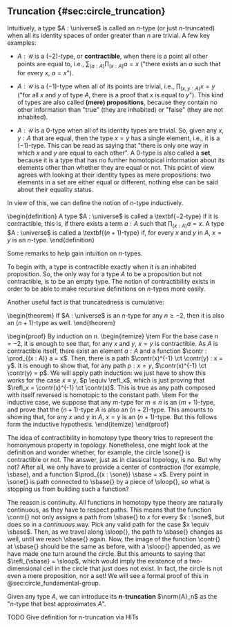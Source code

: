 ## Truncation {#sec:circle_truncation}

Intuitively, a type $A : \universe$ is called an $n$-type (or just $n$-truncated) when all its identity spaces of order greater than $n$ are trivial.
A few key examples:

- $A : \mathcal{U}$ is a $(-2)$-type, or **contractible**, when there is a point all other points are equal to, i.e., $\sum_{(a : A)} \prod_{(x : A)}a = x$ ("there exists an $a$ such that for every $x$, $a = x$").

- $A : \mathcal{U}$ is a $(-1)$-type when all of its points are trivial, i.e., $\prod_{(x,y : A)}x = y$ ("for all $x$ and $y$ of type $A$, there is a proof that $x$ is equal to $y$").
This kind of types are also called **(mere) propositions**, because they contain no other information than "true" (they are inhabited) or "false" (they are not inhabited).

- $A : \mathcal{U}$ is a $0$-type when all of its identity types are trivial.
So, given any $x,y : A$ that are equal, then the type $x = y$ has a single element, i.e., it is a $(-1)$-type.
This can be read as saying that "there is only one way in which $x$ and $y$ are equal to each other".
A $0$-type is also called a **set**, because it is a type that has no further homotopical information about its elements other than whether they are equal or not.
This point of view agrees with looking at their identity types as mere propositions: two elements in a set are either equal or different, nothing else can be said about their equality status.

In view of this, we can define the notion of $n$-type inductively.

\begin{definition}
A type $A : \universe$ is called a \textbf{$-2$-type} if it is contractible, this is, if there exists a term $a : A$ such that $\prod_{(x : A)}a = x$.
A type $A : \universe$ is called a \textbf{$(n+1)$-type} if, for every $x$ and $y$ in $A$, $x = y$ is an $n$-type.
\end{definition}

Some remarks to help gain intuition on $n$-types.

To begin with, a type is contractible exactly when it is an inhabited proposition.
So, the only way for a type $A$ to be a proposition but not contractible, is to be an empty type.
The notion of contractibility exists in order to be able to make recursive definitions on $n$-types more easily.

Another useful fact is that truncatedness is cumulative:

<!-- HoTT Theorem 7.1.7. -->

\begin{theorem}
If $A : \universe$ is an $n$-type for any $n \geq -2$, then it is also an $(n+1)$-type as well.
\end{theorem}

\begin{proof}
By induction on $n$.
\begin{itemize}
  \item For the base case $n = -2$, it is enough to see that, for any $x$ and $y$, $x = y$ is contractible.
  As $A$ is contractible itself, there exist an element $a : A$ and a function $\contr : \prod_{(x : A)} a = x$.
  Then, there is a path $\contr(x)^{-1} \ct \contr(y) : x = y$.
  It is enough to show that, for any path $p : x = y$, $\contr(x)^{-1} \ct \contr(y) = p$.
  We will apply path induction: we just have to show this works for the case $x \equiv y$, $p \equiv \refl_x$, which is just proving that $\refl_x = \contr(x)^{-1} \ct \contr(x)$. This is true as any path composed with itself reversed is homotopic to the constant path.
  \item For the inductive case, we suppose that any $m$-type for $m \leq n$ is an $(m+1)$-type, and prove that the $(n+1)$-type $A$ is also an $(n+2)$-type.
  This amounts to showing that, for any $x$ and $y$ in $A$, $x = y$ is an $(n+1)$-type.
  But this follows form the inductive hypothesis.
\end{itemize}
\end{proof}

The idea of contractibility in homotopy type theory tries to represent the homonymous property in topology.
Nonetheless, one might look at the definition and wonder whether, for example, the circle \sone{} is contractible or not.
The answer, just as in classical topology, is no.
But why not?
After all, we only have to provide a center of contraction (for example, \sbase), and a function $\prod_{(x : \sone)} \sbase = x$.
Every point in \sone{} is path connected to \sbase{} by a piece of \sloop{}, so what is stopping us from building such a function?

The reason is continuity.
All functions in homotopy type theory are naturally continuous, as they have to respect paths.
This means that the function \contr{} not only assigns a path from \sbase{} to $x$ for every $x : \sone$, but does so in a *continuous* way.
Pick any valid path for the case $x \equiv \sbase$.
Then, as we travel along \sloop{}, the path to \sbase{} changes as well, until we reach \sbase{} again.
Now, the image of the function \contr{} at \sbase{} should be the same as before, with a \sloop{} appended, as we have made one turn around the circle.
But this amounts to saying that $\refl_{\sbase} = \sloop$, which would imply the existence of a two-dimensional cell in the circle that just does not exist.
In fact, the circle is not even a mere proposition, nor a set!
We will see a formal proof of this in @sec:circle_fundamental-group.

Given any type $A$, we can introduce its **$n$-truncation** $\norm{A}_n$ as the "$n$-type that best approximates $A$".

TODO Give definition for n-truncation via HITs
